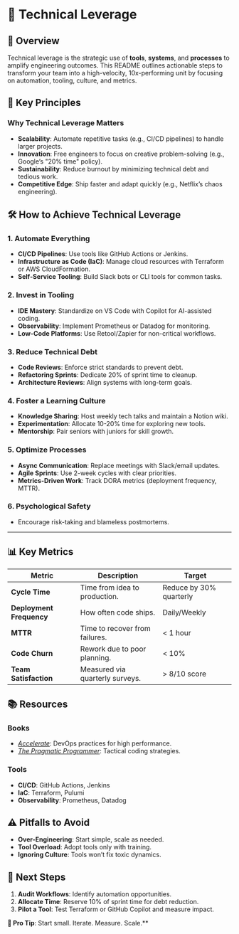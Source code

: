 # 🚀 Technical Leverage


## 📌 Overview  
Technical leverage is the strategic use of **tools**, **systems**, and **processes** to amplify engineering outcomes. This README outlines actionable steps to transform your team into a high-velocity, 10x-performing unit by focusing on automation, tooling, culture, and metrics.


## 🎯 Key Principles  
### **Why Technical Leverage Matters**  
- **Scalability**: Automate repetitive tasks (e.g., CI/CD pipelines) to handle larger projects.  
- **Innovation**: Free engineers to focus on creative problem-solving (e.g., Google’s "20% time" policy).  
- **Sustainability**: Reduce burnout by minimizing technical debt and tedious work.  
- **Competitive Edge**: Ship faster and adapt quickly (e.g., Netflix’s chaos engineering).  


## 🛠️ How to Achieve Technical Leverage  
### 1. Automate Everything  
- **CI/CD Pipelines**: Use tools like GitHub Actions or Jenkins.  
- **Infrastructure as Code (IaC)**: Manage cloud resources with Terraform or AWS CloudFormation.  
- **Self-Service Tooling**: Build Slack bots or CLI tools for common tasks.  

### 2. Invest in Tooling  
- **IDE Mastery**: Standardize on VS Code with Copilot for AI-assisted coding.  
- **Observability**: Implement Prometheus or Datadog for monitoring.  
- **Low-Code Platforms**: Use Retool/Zapier for non-critical workflows.  

### 3. Reduce Technical Debt  
- **Code Reviews**: Enforce strict standards to prevent debt.  
- **Refactoring Sprints**: Dedicate 20% of sprint time to cleanup.  
- **Architecture Reviews**: Align systems with long-term goals.  

### 4. Foster a Learning Culture  
- **Knowledge Sharing**: Host weekly tech talks and maintain a Notion wiki.  
- **Experimentation**: Allocate 10-20% time for exploring new tools.  
- **Mentorship**: Pair seniors with juniors for skill growth.  

### 5. Optimize Processes  
- **Async Communication**: Replace meetings with Slack/email updates.  
- **Agile Sprints**: Use 2-week cycles with clear priorities.  
- **Metrics-Driven Work**: Track DORA metrics (deployment frequency, MTTR).  

### 6. Psychological Safety  
- Encourage risk-taking and blameless postmortems.  

---

## 📊 Key Metrics  
| Metric                  | Description                                  | Target                  |
|-------------------------|----------------------------------------------|-------------------------|
| **Cycle Time**          | Time from idea to production.               | Reduce by 30% quarterly |
| **Deployment Frequency**| How often code ships.                       | Daily/Weekly            |
| **MTTR**                | Time to recover from failures.              | < 1 hour                |
| **Code Churn**          | Rework due to poor planning.                | < 10%                   |
| **Team Satisfaction**   | Measured via quarterly surveys.             | > 8/10 score            |


## 📚 Resources  
### Books  
- [*Accelerate*](https://amzn.to/3xYzL9g): DevOps practices for high performance.  
- [*The Pragmatic Programmer*](https://amzn.to/3RpWjVd): Tactical coding strategies.  

### Tools  
- **CI/CD**: GitHub Actions, Jenkins  
- **IaC**: Terraform, Pulumi  
- **Observability**: Prometheus, Datadog  



## ⚠️ Pitfalls to Avoid  
- **Over-Engineering**: Start simple, scale as needed.  
- **Tool Overload**: Adopt tools only with training.  
- **Ignoring Culture**: Tools won’t fix toxic dynamics.  


## 🏁 Next Steps  
1. **Audit Workflows**: Identify automation opportunities.  
2. **Allocate Time**: Reserve 10% of sprint time for debt reduction.  
3. **Pilot a Tool**: Test Terraform or GitHub Copilot and measure impact.  


**🌟 Pro Tip**: Start small. Iterate. Measure. Scale.**  